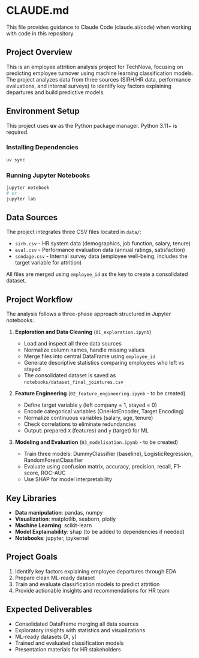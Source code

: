 # CLAUDE.md

This file provides guidance to Claude Code (claude.ai/code) when working with code in this repository.

## Project Overview

This is an employee attrition analysis project for TechNova, focusing on predicting employee turnover using machine learning classification models. The project analyzes data from three sources (SIRH/HR data, performance evaluations, and internal surveys) to identify key factors explaining departures and build predictive models.

## Environment Setup

This project uses **uv** as the Python package manager. Python 3.11+ is required.

### Installing Dependencies
```bash
uv sync
```

### Running Jupyter Notebooks
```bash
jupyter notebook
# or
jupyter lab
```

## Data Sources

The project integrates three CSV files located in `data/`:
- `sirh.csv` - HR system data (demographics, job function, salary, tenure)
- `eval.csv` - Performance evaluation data (annual ratings, satisfaction)
- `sondage.csv` - Internal survey data (employee well-being, includes the target variable for attrition)

All files are merged using `employee_id` as the key to create a consolidated dataset.

## Project Workflow

The analysis follows a three-phase approach structured in Jupyter notebooks:

1. **Exploration and Data Cleaning** (`01_exploration.ipynb`)
   - Load and inspect all three data sources
   - Normalize column names, handle missing values
   - Merge files into central DataFrame using `employee_id`
   - Generate descriptive statistics comparing employees who left vs stayed
   - The consolidated dataset is saved as `notebooks/dataset_final_jointures.csv`

2. **Feature Engineering** (`02_feature_engineering.ipynb` - to be created)
   - Define target variable `y` (left company = 1, stayed = 0)
   - Encode categorical variables (OneHotEncoder, Target Encoding)
   - Normalize continuous variables (salary, age, tenure)
   - Check correlations to eliminate redundancies
   - Output: prepared `X` (features) and `y` (target) for ML

3. **Modeling and Evaluation** (`03_modelisation.ipynb` - to be created)
   - Train three models: DummyClassifier (baseline), LogisticRegression, RandomForestClassifier
   - Evaluate using confusion matrix, accuracy, precision, recall, F1-score, ROC-AUC
   - Use SHAP for model interpretability

## Key Libraries

- **Data manipulation**: pandas, numpy
- **Visualization**: matplotlib, seaborn, plotly
- **Machine Learning**: scikit-learn
- **Model Explainability**: shap (to be added to dependencies if needed)
- **Notebooks**: jupyter, ipykernel

## Project Goals

1. Identify key factors explaining employee departures through EDA
2. Prepare clean ML-ready dataset
3. Train and evaluate classification models to predict attrition
4. Provide actionable insights and recommendations for HR team

## Expected Deliverables

- Consolidated DataFrame merging all data sources
- Exploratory insights with statistics and visualizations
- ML-ready datasets (X, y)
- Trained and evaluated classification models
- Presentation materials for HR stakeholders
